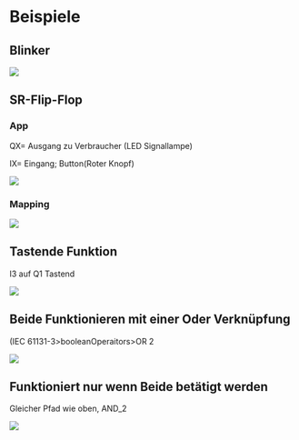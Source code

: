 # Beispiele


## Blinker

![](https://user-images.githubusercontent.com/113907471/196172634-22524d90-7677-499e-a1ad-29cf4c9110c5.png)

## SR-Flip-Flop

### App

QX= Ausgang zu Verbraucher (LED Signallampe)

IX= Eingang; Button(Roter Knopf)

![](https://user-images.githubusercontent.com/113907580/196192906-e228be04-4ecc-4f53-9bcd-554a7bf09f25.png)

### Mapping

![](https://user-images.githubusercontent.com/113907580/196193455-f9d067f3-d72a-4c61-a69a-50162884c518.png)

## Tastende Funktion

I3 auf Q1 Tastend

![](https://user-images.githubusercontent.com/113907580/196202901-705d25b4-4c18-4641-83e1-242ec5daf062.png)

## Beide Funktionieren mit einer Oder Verknüpfung

(IEC 61131-3>booleanOperaitors>OR 2

![](https://user-images.githubusercontent.com/113907580/196211053-9228cf47-e095-47b1-bf8f-9b4e7372b29d.png)

## Funktioniert nur wenn Beide betätigt werden

Gleicher Pfad wie oben, AND\_2

![](https://user-images.githubusercontent.com/113907580/196214101-6aad671f-c2bd-4ce6-aa07-93450035d9a7.png)
